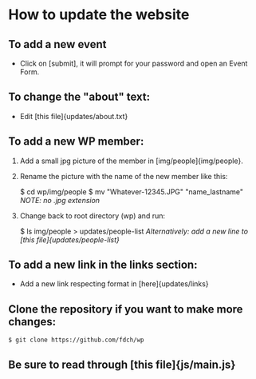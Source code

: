# How to update the website

## To add a new event

* Click on [submit], it will prompt for your password and open an Event Form.

## To change the "about" text:

* Edit [this file]{updates/about.txt}

## To add a new WP member:
1. Add a small jpg picture of the member in [img/people]{img/people}.
2. Rename the picture with the name of the new member like this:

	$ cd wp/img/people
	$ mv "Whatever-12345.JPG" "name_lastname"
	*NOTE: no .jpg extension*

2. Change back to root directory (wp) and run:
	
	$ ls img/people > updates/people-list
*Alternatively: add a new line to [this file]{updates/people-list}*

## To add a new link in the links section:
* Add a new link respecting format in [here]{updates/links}

## Clone the repository if you want to make more changes:

	$ git clone https://github.com/fdch/wp

## Be sure to read through [this file]{js/main.js}